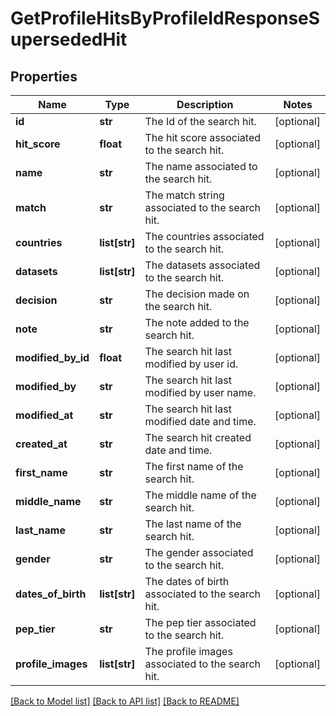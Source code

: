 # GetProfileHitsByProfileIdResponseSupersededHit

## Properties
Name | Type | Description | Notes
------------ | ------------- | ------------- | -------------
**id** | **str** | The Id of the search hit. | [optional] 
**hit_score** | **float** | The hit score associated to the search hit. | [optional] 
**name** | **str** | The name associated to the search hit. | [optional] 
**match** | **str** | The match string associated to the search hit. | [optional] 
**countries** | **list[str]** | The countries associated to the search hit. | [optional] 
**datasets** | **list[str]** | The datasets associated to the search hit. | [optional] 
**decision** | **str** | The decision made on the search hit. | [optional] 
**note** | **str** | The note added to the search hit. | [optional] 
**modified_by_id** | **float** | The search hit last modified by user id. | [optional] 
**modified_by** | **str** | The search hit last modified by user name. | [optional] 
**modified_at** | **str** | The search hit last modified date and time. | [optional] 
**created_at** | **str** | The search hit created date and time. | [optional] 
**first_name** | **str** | The first name of the search hit. | [optional] 
**middle_name** | **str** | The middle name of the search hit. | [optional] 
**last_name** | **str** | The last name of the search hit. | [optional] 
**gender** | **str** | The gender associated to the search hit. | [optional] 
**dates_of_birth** | **list[str]** | The dates of birth associated to the search hit. | [optional] 
**pep_tier** | **str** | The pep tier associated to the search hit. | [optional] 
**profile_images** | **list[str]** | The profile images associated to the search hit. | [optional] 

[[Back to Model list]](../README.md#documentation-for-models) [[Back to API list]](../README.md#documentation-for-api-endpoints) [[Back to README]](../README.md)

